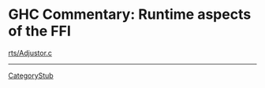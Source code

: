 # GHC Commentary: Runtime aspects of the FFI

[rts/Adjustor.c](/trac/ghc/browser/ghc/rts/Adjustor.c)

---

[CategoryStub](category-stub)